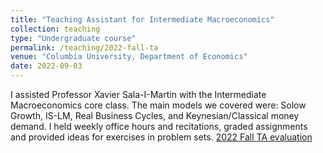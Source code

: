```yaml
---
title: "Teaching Assistant for Intermediate Macroeconomics"
collection: teaching
type: "Undergraduate course"
permalink: /teaching/2022-fall-ta
venue: "Columbia University, Department of Economics"
date: 2022-09-03
---
```


I assisted Professor Xavier Sala-I-Martin with the Intermediate Macroeconomics core class. The main models we covered were: Solow Growth, IS-LM, Real Business Cycles, and Keynesian/Classical money demand. I held weekly office hours and recitations, graded assignments and provided ideas for exercises in problem sets.  [2022 Fall TA evaluation](ECONUN3213_001_2022_3-INTERMEDIATEMACROECONOMICSECONW3213_001_2022_3_149111_ArianaGamero.pdf)
